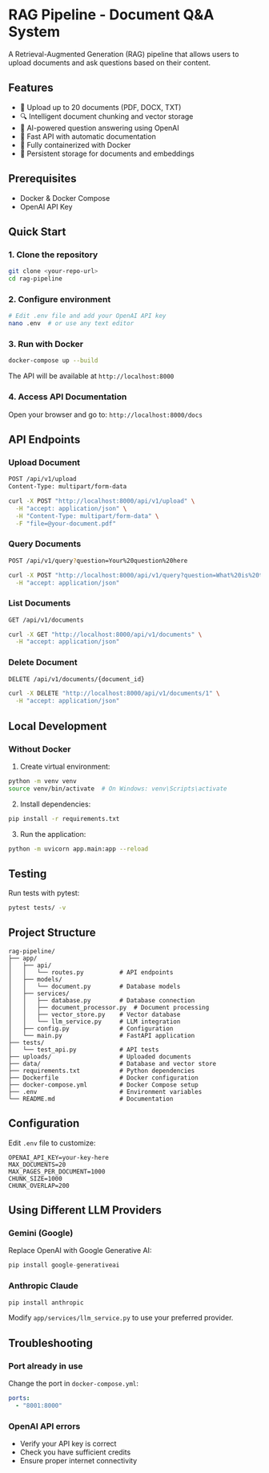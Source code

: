 # RAG Pipeline - Document Q&A System

A Retrieval-Augmented Generation (RAG) pipeline that allows users to upload documents and ask questions based on their content.

## Features

- 📄 Upload up to 20 documents (PDF, DOCX, TXT)
- 🔍 Intelligent document chunking and vector storage
- 🤖 AI-powered question answering using OpenAI
- 🚀 Fast API with automatic documentation
- 🐳 Fully containerized with Docker
- 💾 Persistent storage for documents and embeddings

## Prerequisites

- Docker & Docker Compose
- OpenAI API Key

## Quick Start

### 1. Clone the repository
```bash
git clone <your-repo-url>
cd rag-pipeline
```

### 2. Configure environment
```bash
# Edit .env file and add your OpenAI API key
nano .env  # or use any text editor
```

### 3. Run with Docker
```bash
docker-compose up --build
```

The API will be available at `http://localhost:8000`

### 4. Access API Documentation
Open your browser and go to: `http://localhost:8000/docs`

## API Endpoints

### Upload Document
```bash
POST /api/v1/upload
Content-Type: multipart/form-data

curl -X POST "http://localhost:8000/api/v1/upload" \
  -H "accept: application/json" \
  -H "Content-Type: multipart/form-data" \
  -F "file=@your-document.pdf"
```

### Query Documents
```bash
POST /api/v1/query?question=Your%20question%20here

curl -X POST "http://localhost:8000/api/v1/query?question=What%20is%20the%20main%20topic?" \
  -H "accept: application/json"
```

### List Documents
```bash
GET /api/v1/documents

curl -X GET "http://localhost:8000/api/v1/documents" \
  -H "accept: application/json"
```

### Delete Document
```bash
DELETE /api/v1/documents/{document_id}

curl -X DELETE "http://localhost:8000/api/v1/documents/1" \
  -H "accept: application/json"
```

## Local Development

### Without Docker

1. Create virtual environment:
```bash
python -m venv venv
source venv/bin/activate  # On Windows: venv\Scripts\activate
```

2. Install dependencies:
```bash
pip install -r requirements.txt
```

3. Run the application:
```bash
python -m uvicorn app.main:app --reload
```

## Testing

Run tests with pytest:
```bash
pytest tests/ -v
```

## Project Structure
```
rag-pipeline/
├── app/
│   ├── api/
│   │   └── routes.py          # API endpoints
│   ├── models/
│   │   └── document.py        # Database models
│   ├── services/
│   │   ├── database.py        # Database connection
│   │   ├── document_processor.py  # Document processing
│   │   ├── vector_store.py    # Vector database
│   │   └── llm_service.py     # LLM integration
│   ├── config.py              # Configuration
│   └── main.py                # FastAPI application
├── tests/
│   └── test_api.py            # API tests
├── uploads/                   # Uploaded documents
├── data/                      # Database and vector store
├── requirements.txt           # Python dependencies
├── Dockerfile                 # Docker configuration
├── docker-compose.yml         # Docker Compose setup
├── .env                       # Environment variables
└── README.md                  # Documentation
```

## Configuration

Edit `.env` file to customize:
```env
OPENAI_API_KEY=your-key-here
MAX_DOCUMENTS=20
MAX_PAGES_PER_DOCUMENT=1000
CHUNK_SIZE=1000
CHUNK_OVERLAP=200
```

## Using Different LLM Providers

### Gemini (Google)
Replace OpenAI with Google Generative AI:
```python
pip install google-generativeai
```

### Anthropic Claude
```python
pip install anthropic
```

Modify `app/services/llm_service.py` to use your preferred provider.

## Troubleshooting

### Port already in use
Change the port in `docker-compose.yml`:
```yaml
ports:
  - "8001:8000"
```

### OpenAI API errors
- Verify your API key is correct
- Check you have sufficient credits
- Ensure proper internet connectivity
